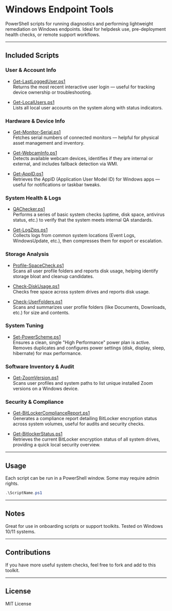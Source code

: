 # Windows Endpoint Tools

PowerShell scripts for running diagnostics and performing lightweight remediation on Windows endpoints. Ideal for helpdesk use, pre-deployment health checks, or remote support workflows.

---

## Included Scripts

### User & Account Info

- [Get-LastLoggedUser.ps1](./Get-LastLoggedUser.ps1)  
  Returns the most recent interactive user login — useful for tracking device ownership or troubleshooting.

- [Get-LocalUsers.ps1](./Get-LocalUsers.ps1)  
  Lists all local user accounts on the system along with status indicators.

### Hardware & Device Info

- [Get-Monitor-Serial.ps1](./Get-Monitor-Serial.ps1)  
  Fetches serial numbers of connected monitors — helpful for physical asset management and inventory.

- [Get-WebcamInfo.ps1](./Get-WebcamInfo.ps1)  
  Detects available webcam devices, identifies if they are internal or external, and includes fallback detection via WMI.

- [Get-AppID.ps1](./Get-AppID.ps1)  
  Retrieves the AppID (Application User Model ID) for Windows apps — useful for notifications or taskbar tweaks.

### System Health & Logs

- [QAChecker.ps1](./QAChecker.ps1)  
  Performs a series of basic system checks (uptime, disk space, antivirus status, etc.) to verify that the system meets internal QA standards.

- [Get-LogZips.ps1](./Get-LogZips.ps1)  
  Collects logs from common system locations (Event Logs, WindowsUpdate, etc.), then compresses them for export or escalation.

### Storage Analysis

- [Profile-SpaceCheck.ps1](./Profile-SpaceCheck.ps1)  
  Scans all user profile folders and reports disk usage, helping identify storage bloat and cleanup candidates.

- [Check-DiskUsage.ps1](./stable/Check-DiskUsage.ps1)  
  Checks free space across system drives and reports disk usage.

- [Check-UserFolders.ps1](./stable/Check-UserFolders.ps1)  
  Scans and summarizes user profile folders (like Documents, Downloads, etc.) for size and contents.

### System Tuning

- [Set-PowerScheme.ps1](./Set-PowerScheme.ps1)  
  Ensures a clean, single "High Performance" power plan is active. Removes duplicates and configures power settings (disk, display, sleep, hibernate) for max performance.

### Software Inventory & Audit

- [Get-ZoomVersion.ps1](./Get-ZoomVersion.ps1)  
  Scans user profiles and system paths to list unique installed Zoom versions on a Windows device.

### Security & Compliance

- [Get-BitLockerComplianceReport.ps1](./Get-BitLockerComplianceReport.ps1)  
  Generates a compliance report detailing BitLocker encryption status across system volumes, useful for audits and security checks.

- [Get-BitlockerStatus.ps1](./Get-BitlockerStatus.ps1)  
  Retrieves the current BitLocker encryption status of all system drives, providing a quick local security overview.

---

## Usage

Each script can be run in a PowerShell window. Some may require admin rights.

```powershell
.\ScriptName.ps1
```

---

## Notes
Great for use in onboarding scripts or support toolkits.
Tested on Windows 10/11 systems.

---

## Contributions
If you have more useful system checks, feel free to fork and add to this toolkit.

---
## License
MIT License
